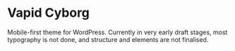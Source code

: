 # Vapid Cyborg
Mobile-first theme for WordPress. Currently in very early draft stages, most typography is not done, and structure and elements are not finalised.